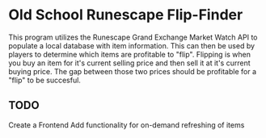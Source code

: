 # Old School Runescape Flip-Finder
This program utilizes the Runescape Grand Exchange Market Watch API to populate
a local database with item information. This can then be used by players to
determine which items are profitable to "flip". Flipping is when you buy an item
for it's current selling price and then sell it at it's current buying price.
The gap between those two prices should be profitable for a "flip" to be succesful.

## TODO
Create a Frontend
Add functionality for on-demand refreshing of items
